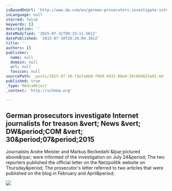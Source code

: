```yaml
---
isBasedOnUrl: 'http://www.dw.com/en/german-prosecutors-investigate-internet-journalists-for-treason/a-18619254'
inLanguage: null
starred: false
keywords: []
description: ''
dateModified: '2015-07-31T09:33:11.501Z'
datePublished: '2015-07-30T20:26:04.301Z'
title: ''
authors: []
publisher:
  name: null
  domain: null
  url: null
  favicon: null
sourcePath: _posts/2015-07-30-f3e7a4b8-f9b9-4932-88a9-39c60d653a81.md
published: true
_type: MediaObject
_context: 'http://schema.org'

---
```

<article style=""><h1>German prosecutors investigate Internet journalists for treason &amp;vert; News &amp;vert; DW&amp;period;COM &amp;vert; 30&amp;period;07&amp;period;2015</h1><p>Journalists Andre Meister and Markus Beckedahl &amp;lpar;pictured above&amp;rpar; were informed of the investigation on July 24&amp;period; The two reporters published the official letter on the Netzpolitik website on Thursday&amp;period; The prosecutor's letter referred to two articles that were published on the blog in February and April&amp;period;</p><img src="http://www.dw.com/image/0,,17036075_302,00.jpg" /></article>